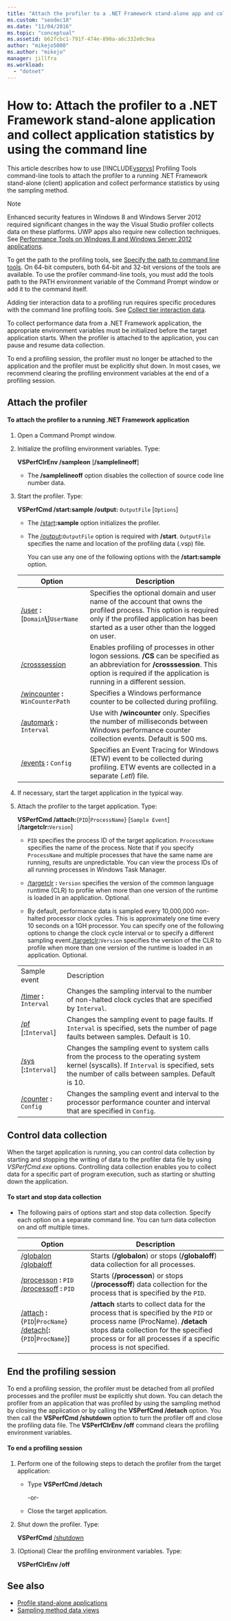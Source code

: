 ```yaml
---
title: "Attach the profiler to a .NET Framework stand-alone app and collect app statistics"
ms.custom: "seodec18"
ms.date: "11/04/2016"
ms.topic: "conceptual"
ms.assetid: b62fcbc1-791f-474e-890a-a6c332e0c9ea
author: "mikejo5000"
ms.author: "mikejo"
manager: jillfra
ms.workload:
  - "dotnet"
---
```

# How to: Attach the profiler to a .NET Framework stand-alone application and collect application statistics by using the command line
This article describes how to use [!INCLUDE[vsprvs](../code-quality/includes/vsprvs_md.md)] Profiling Tools command-line tools to attach the profiler to a running .NET Framework stand-alone (client) application and collect performance statistics by using the sampling method.

> [!NOTE]
>  Enhanced security features in Windows 8 and Windows Server 2012 required significant changes in the way the Visual Studio profiler collects data on these platforms. UWP apps also require new collection techniques. See [Performance Tools on Windows 8 and Windows Server 2012 applications](../profiling/performance-tools-on-windows-8-and-windows-server-2012-applications.md).
>
>  To get the path to the profiling tools, see [Specify the path to command line tools](../profiling/specifying-the-path-to-profiling-tools-command-line-tools.md). On 64-bit computers, both 64-bit and 32-bit versions of the tools are available. To use the profiler command-line tools, you must add the tools path to the PATH environment variable of the Command Prompt window or add it to the command itself.
>
>  Adding tier interaction data to a profiling run requires specific procedures with the command line profiling tools. See [Collect tier interaction data](../profiling/adding-tier-interaction-data-from-the-command-line.md).

 To collect performance data from a .NET Framework application, the appropriate environment variables must be initialized before the target application starts. When the profiler is attached to the application, you can pause and resume data collection.

 To end a profiling session, the profiler must no longer be attached to the application and the profiler must be explicitly shut down. In most cases, we recommend clearing the profiling environment variables at the end of a profiling session.

## Attach the profiler

#### To attach the profiler to a running .NET Framework application

1. Open a Command Prompt window.

2. Initialize the profiling environment variables. Type:

    **VSPerfClrEnv /sampleon** [**/samplelineoff**]

   - The **/samplelineoff** option disables the collection of source code line number data.

3. Start the profiler. Type:

    **VSPerfCmd /start:sample /output:** `OutputFile` [`Options`]

   - The [/start](../profiling/start.md)**:sample** option initializes the profiler.

   - The [/output](../profiling/output.md)**:**`OutputFile` option is required with **/start**. `OutputFile` specifies the name and location of the profiling data (.vsp) file.

     You can use any one of the following options with the **/start:sample** option.

   | Option | Description |
   | - | - |
   | [/user](../profiling/user-vsperfcmd.md) **:**[`Domain`**\\**]`UserName` | Specifies the optional domain and user name of the account that owns the profiled process. This option is required only if the profiled application has been started as a user other than the logged on user. |
   | [/crosssession](../profiling/crosssession.md) | Enables profiling of processes in other logon sessions. **/CS** can be specified as an abbreviation for **/crosssession**. This option is required if the application is running in a different session. |
   | [/wincounter](../profiling/wincounter.md) **:** `WinCounterPath` | Specifies a Windows performance counter to be collected during profiling. |
   | [/automark](../profiling/automark.md) **:** `Interval` | Use with **/wincounter** only. Specifies the number of milliseconds between Windows performance counter collection events. Default is 500 ms. |
   | [/events](../profiling/events-vsperfcmd.md) **:** `Config` | Specifies an Event Tracing for Windows (ETW) event to be collected during profiling. ETW events are collected in a separate (.*etl*) file. |

4. If necessary, start the target application in the typical way.

5. Attach the profiler to the target application. Type:

    **VSPerfCmd /attach:**{`PID`&#124;`ProcessName`} [`Sample Event`] [**/targetclr:**`Version`]

   - `PID` specifies the process ID of the target application. `ProcessName` specifies the name of the process. Note that if you specify `ProcessName` and multiple processes that have the same name are running, results are unpredictable. You can view the process IDs of all running processes in Windows Task Manager.

   - [/targetclr](../profiling/targetclr.md) **:** `Version` specifies the version of the common language runtime (CLR) to profile when more than one version of the runtime is loaded in an application. Optional.

   - By default, performance data is sampled every 10,000,000 non-halted processor clock cycles. This is approximately one time every 10 seconds on a 1GH processor. You can specify one of the following options to change the clock cycle interval or to specify a different sampling event.[/targetclr](../profiling/targetclr.md)**:**`Version` specifies the version of the CLR to profile when more than one version of the runtime is loaded in an application. Optional.

   |||
   |-|-|
   |Sample event|Description|
   |[/timer](../profiling/timer.md) **:** `Interval`|Changes the sampling interval to the number of non-halted clock cycles that are specified by `Interval`.|
   |[/pf](../profiling/pf.md) [**:**`Interval`]|Changes the sampling event to page faults. If `Interval` is specified, sets the number of page faults between samples. Default is 10.|
   |[/sys](../profiling/sys-vsperfcmd.md) [**:**`Interval`]|Changes the sampling event to system calls from the process to the operating system kernel (syscalls). If `Interval` is specified, sets the number of calls between samples. Default is 10.|
   |[/counter](../profiling/counter.md) **:** `Config`|Changes the sampling event and interval to the processor performance counter and interval that are specified in `Config`.|

## Control data collection
 When the target application is running, you can control data collection by starting and stopping the writing of data to the profiler data file by using *VSPerfCmd.exe* options. Controlling data collection enables you to collect data for a specific part of program execution, such as starting or shutting down the application.

#### To start and stop data collection

- The following pairs of options start and stop data collection. Specify each option on a separate command line. You can turn data collection on and off multiple times.

    |Option|Description|
    |------------|-----------------|
    |[/globalon /globaloff](../profiling/globalon-and-globaloff.md)|Starts (**/globalon**) or stops (**/globaloff**) data collection for all processes.|
    |[/processon](../profiling/processon-and-processoff.md) **:** `PID` [/processoff](../profiling/processon-and-processoff.md) **:** `PID`|Starts (**/processon**) or stops (**/processoff**) data collection for the process that is specified by the `PID`.|
    |[/attach](../profiling/attach.md) **:**{`PID`&#124;`ProcName`} [/detach](../profiling/detach.md)[**:**{`PID`&#124;`ProcName`}]|**/attach** starts to collect data for the process that is specified by the `PID` or process name (ProcName). **/detach** stops data collection for the specified process or for all processes if a specific process is not specified.|

## End the profiling session
 To end a profiling session, the profiler must be detached from all profiled processes and the profiler must be explicitly shut down. You can detach the profiler from an application that was profiled by using the sampling method by closing the application or by calling the **VSPerfCmd /detach** option. You then call the **VSPerfCmd /shutdown** option to turn the profiler off and close the profiling data file. The **VSPerfClrEnv /off** command clears the profiling environment variables.

#### To end a profiling session

1. Perform one of the following steps to detach the profiler from the target application:

    - Type **VSPerfCmd /detach**

         -or-

    - Close the target application.

2. Shut down the profiler. Type:

     **VSPerfCmd**  [/shutdown](../profiling/shutdown.md)

3. (Optional) Clear the profiling environment variables. Type:

     **VSPerfClrEnv /off**

## See also
- [Profile stand-alone applications](../profiling/command-line-profiling-of-stand-alone-applications.md)
- [Sampling method data views](../profiling/profiler-sampling-method-data-views.md)